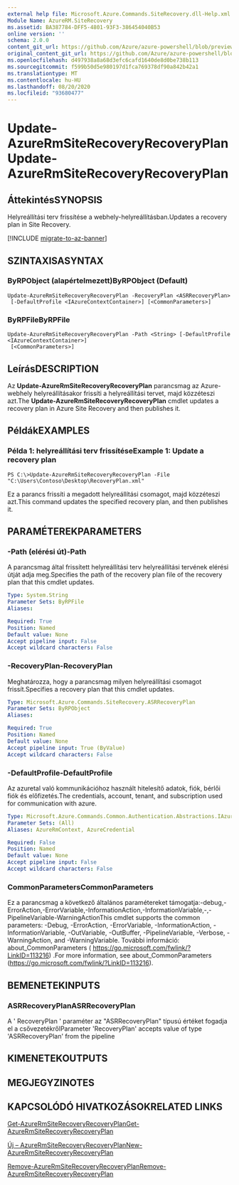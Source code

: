 ```yaml
---
external help file: Microsoft.Azure.Commands.SiteRecovery.dll-Help.xml
Module Name: AzureRM.SiteRecovery
ms.assetid: BA387784-DFF5-4801-93F3-386454040B53
online version: ''
schema: 2.0.0
content_git_url: https://github.com/Azure/azure-powershell/blob/preview/src/ResourceManager/SiteRecovery/Commands.SiteRecovery/help/Update-AzureRmSiteRecoveryRecoveryPlan.md
original_content_git_url: https://github.com/Azure/azure-powershell/blob/preview/src/ResourceManager/SiteRecovery/Commands.SiteRecovery/help/Update-AzureRmSiteRecoveryRecoveryPlan.md
ms.openlocfilehash: d497938a8a68d3efc6cafd1640de8d0be738b113
ms.sourcegitcommit: f599b50d5e980197d1fca769378df90a842b42a1
ms.translationtype: MT
ms.contentlocale: hu-HU
ms.lasthandoff: 08/20/2020
ms.locfileid: "93680477"
---
```

# <span data-ttu-id="f8a94-101">Update-AzureRmSiteRecoveryRecoveryPlan</span><span class="sxs-lookup"><span data-stu-id="f8a94-101">Update-AzureRmSiteRecoveryRecoveryPlan</span></span>

## <span data-ttu-id="f8a94-102">Áttekintés</span><span class="sxs-lookup"><span data-stu-id="f8a94-102">SYNOPSIS</span></span>
<span data-ttu-id="f8a94-103">Helyreállítási terv frissítése a webhely-helyreállításban.</span><span class="sxs-lookup"><span data-stu-id="f8a94-103">Updates a recovery plan in Site Recovery.</span></span>

[!INCLUDE [migrate-to-az-banner](../../includes/migrate-to-az-banner.md)]

## <span data-ttu-id="f8a94-104">SZINTAXISA</span><span class="sxs-lookup"><span data-stu-id="f8a94-104">SYNTAX</span></span>

### <span data-ttu-id="f8a94-105">ByRPObject (alapértelmezett)</span><span class="sxs-lookup"><span data-stu-id="f8a94-105">ByRPObject (Default)</span></span>
```
Update-AzureRmSiteRecoveryRecoveryPlan -RecoveryPlan <ASRRecoveryPlan>
 [-DefaultProfile <IAzureContextContainer>] [<CommonParameters>]
```

### <span data-ttu-id="f8a94-106">ByRPFile</span><span class="sxs-lookup"><span data-stu-id="f8a94-106">ByRPFile</span></span>
```
Update-AzureRmSiteRecoveryRecoveryPlan -Path <String> [-DefaultProfile <IAzureContextContainer>]
 [<CommonParameters>]
```

## <span data-ttu-id="f8a94-107">Leírás</span><span class="sxs-lookup"><span data-stu-id="f8a94-107">DESCRIPTION</span></span>
<span data-ttu-id="f8a94-108">Az **Update-AzureRmSiteRecoveryRecoveryPlan** parancsmag az Azure-webhely helyreállításakor frissíti a helyreállítási tervet, majd közzéteszi azt.</span><span class="sxs-lookup"><span data-stu-id="f8a94-108">The **Update-AzureRmSiteRecoveryRecoveryPlan** cmdlet updates a recovery plan in Azure Site Recovery and then publishes it.</span></span>

## <span data-ttu-id="f8a94-109">Példák</span><span class="sxs-lookup"><span data-stu-id="f8a94-109">EXAMPLES</span></span>

### <span data-ttu-id="f8a94-110">Példa 1: helyreállítási terv frissítése</span><span class="sxs-lookup"><span data-stu-id="f8a94-110">Example 1: Update a recovery plan</span></span>
```
PS C:\>Update-AzureRmSiteRecoveryRecoveryPlan -File "C:\Users\Contoso\Desktop\RecoveryPlan.xml"
```

<span data-ttu-id="f8a94-111">Ez a parancs frissíti a megadott helyreállítási csomagot, majd közzéteszi azt.</span><span class="sxs-lookup"><span data-stu-id="f8a94-111">This command updates the specified recovery plan, and then publishes it.</span></span>

## <span data-ttu-id="f8a94-112">PARAMÉTEREK</span><span class="sxs-lookup"><span data-stu-id="f8a94-112">PARAMETERS</span></span>

### <span data-ttu-id="f8a94-113">-Path (elérési út)</span><span class="sxs-lookup"><span data-stu-id="f8a94-113">-Path</span></span>
<span data-ttu-id="f8a94-114">A parancsmag által frissített helyreállítási terv helyreállítási tervének elérési útját adja meg.</span><span class="sxs-lookup"><span data-stu-id="f8a94-114">Specifies the path of the recovery plan file of the recovery plan that this cmdlet updates.</span></span>

```yaml
Type: System.String
Parameter Sets: ByRPFile
Aliases: 

Required: True
Position: Named
Default value: None
Accept pipeline input: False
Accept wildcard characters: False
```

### <span data-ttu-id="f8a94-115">-RecoveryPlan</span><span class="sxs-lookup"><span data-stu-id="f8a94-115">-RecoveryPlan</span></span>
<span data-ttu-id="f8a94-116">Meghatározza, hogy a parancsmag milyen helyreállítási csomagot frissít.</span><span class="sxs-lookup"><span data-stu-id="f8a94-116">Specifies a recovery plan that this cmdlet updates.</span></span>

```yaml
Type: Microsoft.Azure.Commands.SiteRecovery.ASRRecoveryPlan
Parameter Sets: ByRPObject
Aliases: 

Required: True
Position: Named
Default value: None
Accept pipeline input: True (ByValue)
Accept wildcard characters: False
```

### <span data-ttu-id="f8a94-117">-DefaultProfile</span><span class="sxs-lookup"><span data-stu-id="f8a94-117">-DefaultProfile</span></span>
<span data-ttu-id="f8a94-118">Az azuretal való kommunikációhoz használt hitelesítő adatok, fiók, bérlői fiók és előfizetés.</span><span class="sxs-lookup"><span data-stu-id="f8a94-118">The credentials, account, tenant, and subscription used for communication with azure.</span></span>

```yaml
Type: Microsoft.Azure.Commands.Common.Authentication.Abstractions.IAzureContextContainer
Parameter Sets: (All)
Aliases: AzureRmContext, AzureCredential

Required: False
Position: Named
Default value: None
Accept pipeline input: False
Accept wildcard characters: False
```

### <span data-ttu-id="f8a94-119">CommonParameters</span><span class="sxs-lookup"><span data-stu-id="f8a94-119">CommonParameters</span></span>
<span data-ttu-id="f8a94-120">Ez a parancsmag a következő általános paramétereket támogatja:-debug,-ErrorAction,-ErrorVariable,-InformationAction,-InformationVariable,-,-PipelineVariable-WarningAction</span><span class="sxs-lookup"><span data-stu-id="f8a94-120">This cmdlet supports the common parameters: -Debug, -ErrorAction, -ErrorVariable, -InformationAction, -InformationVariable, -OutVariable, -OutBuffer, -PipelineVariable, -Verbose, -WarningAction, and -WarningVariable.</span></span> <span data-ttu-id="f8a94-121">További információ: about_CommonParameters ( https://go.microsoft.com/fwlink/?LinkID=113216) .</span><span class="sxs-lookup"><span data-stu-id="f8a94-121">For more information, see about_CommonParameters (https://go.microsoft.com/fwlink/?LinkID=113216).</span></span>

## <span data-ttu-id="f8a94-122">BEMENETEK</span><span class="sxs-lookup"><span data-stu-id="f8a94-122">INPUTS</span></span>

### <span data-ttu-id="f8a94-123">ASRRecoveryPlan</span><span class="sxs-lookup"><span data-stu-id="f8a94-123">ASRRecoveryPlan</span></span>
<span data-ttu-id="f8a94-124">A ' RecoveryPlan ' paraméter az "ASRRecoveryPlan" típusú értéket fogadja el a csővezetékről</span><span class="sxs-lookup"><span data-stu-id="f8a94-124">Parameter 'RecoveryPlan' accepts value of type 'ASRRecoveryPlan' from the pipeline</span></span>

## <span data-ttu-id="f8a94-125">KIMENETEK</span><span class="sxs-lookup"><span data-stu-id="f8a94-125">OUTPUTS</span></span>

## <span data-ttu-id="f8a94-126">MEGJEGYZI</span><span class="sxs-lookup"><span data-stu-id="f8a94-126">NOTES</span></span>

## <span data-ttu-id="f8a94-127">KAPCSOLÓDÓ HIVATKOZÁSOK</span><span class="sxs-lookup"><span data-stu-id="f8a94-127">RELATED LINKS</span></span>

[<span data-ttu-id="f8a94-128">Get-AzureRmSiteRecoveryRecoveryPlan</span><span class="sxs-lookup"><span data-stu-id="f8a94-128">Get-AzureRmSiteRecoveryRecoveryPlan</span></span>](./Get-AzureRmSiteRecoveryRecoveryPlan.md)

[<span data-ttu-id="f8a94-129">Új – AzureRmSiteRecoveryRecoveryPlan</span><span class="sxs-lookup"><span data-stu-id="f8a94-129">New-AzureRmSiteRecoveryRecoveryPlan</span></span>](./New-AzureRmSiteRecoveryRecoveryPlan.md)

[<span data-ttu-id="f8a94-130">Remove-AzureRmSiteRecoveryRecoveryPlan</span><span class="sxs-lookup"><span data-stu-id="f8a94-130">Remove-AzureRmSiteRecoveryRecoveryPlan</span></span>](./Remove-AzureRmSiteRecoveryRecoveryPlan.md)


